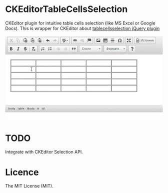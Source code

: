 # CKEditorTableCellsSelection
CKEditor plugin for intuitive table cells selection (like MS Excel or Google Docs).
This is wrapper for CKEditor about [tablecellsselection jQuery plugin](https://github.com/likemusic/tablecellsselection)

![CKEditorTableCellsSelection](ckeditortablecellsselection.gif)

# TODO
Integrate with CKEditor Selection API.

# Licence
The MIT License (MIT).
